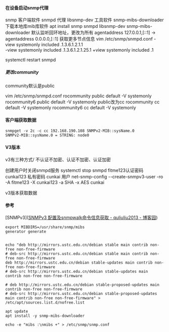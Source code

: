 #### 在设备启动snmp代理

snmp 客户端软件  snmpd 代理  libsnmp-dev 工具软件  snmp-mibs-downloader 下载本地库mib库软件
apt install snmp snmpd libsnmp-dev snmp-mibs-downloader
默认监听回环地址，更改为所有
agentaddress  127.0.0.1,[::1]  ->  agentaddress  0.0.0.0,[::1]
获取更多节点信息
vim /etc/snmp/snmpd.conf
-view   systemonly  included   .1.3.6.1.2.1.1    
-view   systemonly  included   .1.3.6.1.2.1.25.1 
+view   systemonly  included   .1                 

systemctl restart snmpd
##### 更改community

community默认是public

vim /etc/snmp/snmpd.conf
rocommunity  public default -V systemonly
rocommunity6 public default -V systemonly
public改为cc
rocommunity  cc default -V systemonly
rocommunity6 cc default -V systemonly

#### 客户端获取数据
```
snmpget -v 2c -c cc 192.168.190.108 SNMPv2-MIB::sysName.0                               
SNMPv2-MIB::sysName.0 = STRING: node0
```


#### V3版本

v3有三种方式/ 不认证不加密、认证不加密、认证加密

创建用户时关闭snmpd服务
systemctl stop snmpd
fitme123认证密码 cunkai123 私有密码 cunkai 用户
net-snmp-config --create-snmpv3-user -ro -A fitme123 -X cunkai123 -a SHA -x AES cunkai


v3版本获取数据

#### 参考

[SNMPv3]([SNMPv3 配置及snmpwalk命令信息获取 - quliuliu2013 - 博客园](https://www.cnblogs.com/quliuliu2013/p/10056933.html))


```
export MIBDIRS=/usr/share/snmp/mibs
generator generate


echo "deb http://mirrors.ustc.edu.cn/debian stable main contrib non-free non-free-firmware
# deb-src http://mirrors.ustc.edu.cn/debian stable main contrib non-free non-free-firmware
deb http://mirrors.ustc.edu.cn/debian stable-updates main contrib non-free non-free-firmware
# deb-src http://mirrors.ustc.edu.cn/debian stable-updates main contrib non-free non-free-firmware

# deb http://mirrors.ustc.edu.cn/debian stable-proposed-updates main contrib non-free non-free-firmware
# deb-src http://mirrors.ustc.edu.cn/debian stable-proposed-updates main contrib non-free non-free-firmware" > /etc/apt/sources.list.d/nofree.list

apt update
apt install -y snmp-mibs-downloader

echo -e "mibs :\nmibs +" > /etc/snmp/snmp.conf



```
